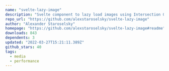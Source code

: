 ```yaml
---
name: "svelte-lazy-image"
description: "Svelte component to lazy load images using Intersection Observer"
repo_url: "https://github.com/alexstaroselsky/svelte-lazy-image"
author: "Alexander Staroselsky"
homepage: "https://github.com/alexstaroselsky/svelte-lazy-image#readme"
downloads: 843
dependents: 3
updated: "2022-03-27T15:21:11.389Z"
github_stars: 40
tags: 
  - media
  - performance
---
```

